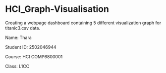 # HCI_Graph-Visualisation

Creating a webpage dashboard containing 5 different visualization graph for titanic3.csv data.


Name: Thara

Student ID: 2502046944

Course: HCI COMP6800001

Class: L1CC

